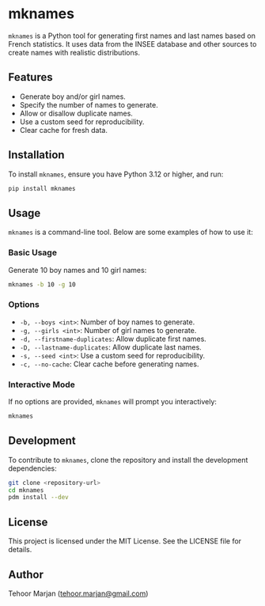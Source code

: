# mknames

`mknames` is a Python tool for generating first names and last names based on French statistics. It uses data from the INSEE database and other sources to create names with realistic distributions.

## Features

- Generate boy and/or girl names.
- Specify the number of names to generate.
- Allow or disallow duplicate names.
- Use a custom seed for reproducibility.
- Clear cache for fresh data.

## Installation

To install `mknames`, ensure you have Python 3.12 or higher, and run:

```bash
pip install mknames
```

## Usage

`mknames` is a command-line tool. Below are some examples of how to use it:

### Basic Usage

Generate 10 boy names and 10 girl names:

```bash
mknames -b 10 -g 10
```

### Options

- `-b, --boys <int>`: Number of boy names to generate.
- `-g, --girls <int>`: Number of girl names to generate.
- `-d, --firstname-duplicates`: Allow duplicate first names.
- `-D, --lastname-duplicates`: Allow duplicate last names.
- `-s, --seed <int>`: Use a custom seed for reproducibility.
- `-c, --no-cache`: Clear cache before generating names.

### Interactive Mode

If no options are provided, `mknames` will prompt you interactively:

```bash
mknames
```

## Development

To contribute to `mknames`, clone the repository and install the development dependencies:

```bash
git clone <repository-url>
cd mknames
pdm install --dev
```

## License

This project is licensed under the MIT License. See the LICENSE file for details.

## Author

Tehoor Marjan (<tehoor.marjan@gmail.com>)
